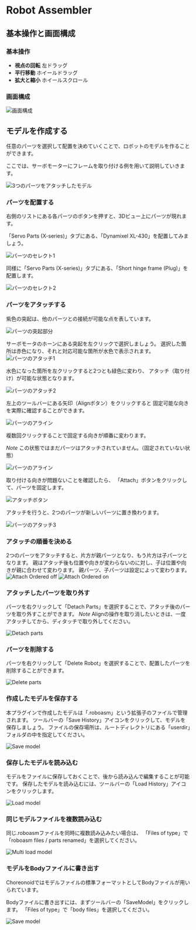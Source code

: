 # Robot Assembler

## 基本操作と画面構成
### 基本操作
- __視点の回転__ 左ドラッグ
- __平行移動__ ホイールドラッグ
- __拡大と縮小__ ホイールスクロール
### 画面構成
![画面構成](
image/screen_structure.png)

## モデルを作成する
任意のパーツを選択して配置を決めていくことで、ロボットのモデルを作ることができます。

ここでは、サーボモーターにフレームを取り付ける例を用いて説明していきます。

![3つのパーツをアタッチしたモデル](image/model_example.png "3つのパーツをアタッチしたモデル")

### パーツを配置する
右側のリストにある各パーツのボタンを押すと、3Dビュー上にパーツが現れます。

「Servo Parts (X-series)」タブにある、「Dynamixel XL-430」を配置してみましょう。

![パーツのセレクト1](image/select_parts1.png)

同様に「Servo Parts (X-series)」タブにある、「Short hinge frame (Plug)」を配置します。

![パーツのセレクト2](image/select_parts2.png)

### パーツをアタッチする

紫色の突起は、他のパーツとの接続が可能な点を表しています。

![パーツの突起部分](image/connnecting_point.png)

サーボモータのホーンにある突起を左クリックで選択しましょう。
選択した箇所は赤色になり、それと対応可能な箇所が水色で表示されます。
![パーツのアタッチ1](image/attach_parts1.png)

水色になった箇所を左クリックすると2つとも緑色に変わり、
アタッチ（取り付け）が可能な状態となります。

![パーツのアタッチ2](image/attach_parts2.png)

左上のツールバーにある矢印（Alignボタン）をクリックすると
固定可能な向きを実際に確認することができます。

![パーツのアライン](image/change_align1.png)

複数回クリックすることで固定する向きが順番に変わります。

*Note*
この状態ではまだパーツはアタッチされていません。（固定されていない状態）

![パーツのアライン](image/change_align2.png)

取り付ける向きが問題ないことを確認したら、
「Attach」ボタンをクリックして、パーツを固定します。

![アタッチボタン](image/attach_button.png)

アタッチを行うと、2つのパーツが新しいパーツに置き換わります。

![パーツのアタッチ3](image/attach_parts2.png)


### アタッチの順番を決める
2つのパーツをアタッチすると、片方が親パーツとなり、もう片方は子パーツとなります。
親はアタッチ後も位置や向きが変わらないのに対し、子は位置や向きが親に合わせて変わります。
親パーツ、子パーツは設定によって変わります。
![Attach Ordered off](image/attach_orderd1.png)
![Attach Ordered on](image/attach_orderd2.png)

### アタッチしたパーツを取り外す

パーツを右クリックして「Detach Parts」を選択することで、アタッチ後のパーツを取り外すことができます。
*Note*
Alignの操作を取り消したいときは、一度アタッチしてから、ディタッチで取り外してください。

![Detach parts](image/detach_parts.png)

### パーツを削除する
パーツを右クリックして「Delete Robot」を選択することで、配置したパーツを削除することができます。

![Delete parts](image/delete_parts.png)


### 作成したモデルを保存する
本プラグインで作成したモデルは「.roboasm」という拡張子のファイルで管理されます。
ツールバーの「Save History」アイコンをクリックして、モデルを保存しましょう。
ファイルの保存場所は、ルートディレクトリにある「userdir」フォルダの中を指定してください。

![Save model](image/save_model.png)


### 保存したモデルを読み込む
モデルをファイルに保存しておくことで、後から読み込んで編集することが可能です。
保存したモデルを読み込むには、ツールバーの「Load History」アイコンをクリックします。

![Load model](image/load_model.png)

### 同じモデルファイルを複数読み込む

同じ.roboasmファイルを同時に複数読み込みたい場合は、
「Files of type」で「roboasm files / parts renamed」を選択してください。


![Multi load model](image/multi_load.png)


### モデルをBodyファイルに書き出す
Choreonoidではモデルファイルの標準フォーマットとしてBodyファイルが用いられています。

Bodyファイルに書き出すには、まずツールバーの「SaveModel」をクリックします。
「Files of type」で「body files」を選択してください。

![Save model](image/save_bodyfile.png)
